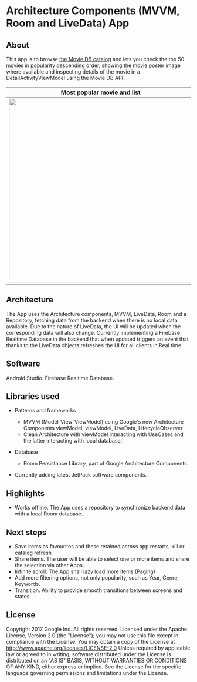 Architecture Components (MVVM, Room and LiveData) App 
================================
## About
This app is to browse [the Movie DB catalog](https://www.themoviedb.org) and lets you check the top 50 movies in popularity descending order, showing the movie poster image where available and inspecting details of the movie in a DetailActivityViewModel using the Movie DB API.





| Most popular movie and list       | Movie detail                    |
|-----------|-----------|
|<img src="https://user-images.githubusercontent.com/18221570/45496847-a3630680-b776-11e8-9726-d843acf45b2c.png" width=500></img> | <img src="https://user-images.githubusercontent.com/18221570/45496848-a3fb9d00-b776-11e8-8ea1-9c181afcb2bc.png" width=500></img>|


## Architecture

The App uses the Architecture components, MVVM, LiveData, Room and a Repository, fetching data from the backend when there is no local data available. Due to the nature of LiveData, the UI will be updated when the corresponding data will also change. 
Currently implementing a Firebase Realtime Database in the backend that when updated triggers an event that thanks to the LiveData objects refreshes the UI for all clients in Real time.  

## Software

Android Studio.
Firebase Realtime Database.

## Libraries used

- Patterns and frameworks
    - MVVM (Model-View-ViewModel) using Google's new Architecture Components viewModel, viewModel, LiveData, LifecycleObserver
    - Clean Architecture with viewModel interacting with UseCases and the latter interacting with local database.
    
- Database
    - Room Persistance Library, part of Google Architecture Components    

- Currently adding latest JetPack software components.

## Highlights

- Works offline. The App uses a repository to synchronize backend data with a local Room database.

## Next steps

- Save items as favourites and these retained across app restarts, kill or catalog refresh
- Share items. The user will be able to select one or more items and share the selection via other Apps.
- Infinite scroll. The App shall lazy load more items (Paging)
- Add more filtering options, not only popularity, such as Year, Genre, Keywords.
- Transition. Ability to provide smooth transitions between screens and states.

## License

Copyright 2017 Google Inc. All rights reserved.
Licensed under the Apache License, Version 2.0 (the "License");
you may not use this file except in compliance with the License.
You may obtain a copy of the License at
http://www.apache.org/licenses/LICENSE-2.0
Unless required by applicable law or agreed to in writing, software
distributed under the License is distributed on an "AS IS" BASIS,
WITHOUT WARRANTIES OR CONDITIONS OF ANY KIND, either express or implied.
See the License for the specific language governing permissions and
limitations under the License.
